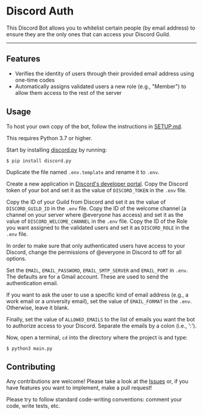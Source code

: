 # Discord Auth

This Discord Bot allows you to whitelist certain people (by email address) to ensure they are the only ones that can access your Discord Guild.

---

## Features

* Verifies the identity of users through their provided email address using one-time codes
* Automatically assigns validated users a new role (e.g., "Member") to allow them access to the rest of the server

## Usage

To host your own copy of the bot, follow the instructions in [SETUP.md](https://github.com/AlexandreGaubil/discord-auth/blob/master/SETUP.md).

This requires Python 3.7 or higher.

Start by installing [discord.py](https://pypi.org/project/discord.py/) by running:

```console
$ pip install discord.py
```

Duplicate the file named `.env.template` and rename it to `.env`.

Create a new application in [Discord's developer portal](https://discord.com/developers/). Copy the Discord token of your bot and set it as the value of `DISCORD_TOKEN` in the `.env` file.

Copy the ID of your Guild from Discord and set it as the value of `DISCORD_GUILD_ID` in the `.env` file. Copy the ID of the welcome channel (a channel on your server where @everyone has access) and set it as the value of `DISCORD_WELCOME_CHANNEL` in the `.env` file. Copy the ID of the Role you want assigned to the validated users and set it as `DISCORD_ROLE` in the `.env` file.

In order to make sure that only authenticated users have access to your Discord, change the permissions of @everyone in Discord to off for all options.

Set the `EMAIL`, `EMAIL_PASSWORD`, `EMAIL_SMTP_SERVER` and `EMAIL_PORT` in `.env`. The defaults are for a Gmail account. These are used to send the authentication email.

If you want to ask the user to use a specific kind of email address (e.g., a work email or a university email), set the value of `EMAIL_FORMAT` in the `.env`. Otherwise, leave it blank.

Finally, set the value of `ALLOWED_EMAILS` to the list of emails you want the bot to authorize access to your Discord. Separate the emails by a colon (i.e., ':').

Now, open a terminal, `cd` into the directory where the project is and type:

```console
$ python3 main.py
```

## Contributing

Any contributions are welcome! Please take a look at the [Issues](https://github.com/AlexandreGaubil/discord-auth/issues) or, if you have features you want to implement, make a pull request!

Please try to follow standard code-writing conventions: comment your code, write tests, etc.